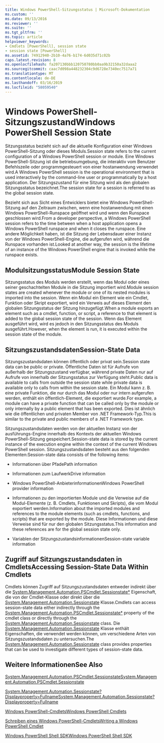 ```yaml
---
title: Windows PowerShell-Sitzungsstatus | Microsoft-Dokumentation
ms.custom: ''
ms.date: 09/13/2016
ms.reviewer: ''
ms.suite: ''
ms.tgt_pltfrm: ''
ms.topic: article
helpviewer_keywords:
- Cmdlets [PowerShell], session state
- session state [PowerShell]
ms.assetid: 74912940-2b10-4a76-b174-6d035d71c02b
caps.latest.revision: 8
ms.openlocfilehash: fa207130bbb120750780bb0aa9b32150a32daaa2
ms.sourcegitcommit: caac7d098a448232304c9d6728e7340ec7517a71
ms.translationtype: MT
ms.contentlocale: de-DE
ms.lasthandoff: 03/16/2019
ms.locfileid: "58059540"
---
```

# <a name="windows-powershell-session-state"></a><span data-ttu-id="a8ece-102">Windows PowerShell-Sitzungszustand</span><span class="sxs-lookup"><span data-stu-id="a8ece-102">Windows PowerShell Session State</span></span>

<span data-ttu-id="a8ece-103">Sitzungsstatus bezieht sich auf die aktuelle Konfiguration einer Windows PowerShell-Sitzung oder dieses Moduls.</span><span class="sxs-lookup"><span data-stu-id="a8ece-103">Session state refers to the current configuration of a Windows PowerShell session or module.</span></span> <span data-ttu-id="a8ece-104">Eine Windows PowerShell-Sitzung ist die betriebsumgebung, die interaktiv vom Benutzer Befehlszeile oder programmgesteuert von einer hostanwendung verwendet wird.</span><span class="sxs-lookup"><span data-stu-id="a8ece-104">A Windows PowerShell session is the operational environment that is used interactively by the command-line user or programmatically by a host application.</span></span> <span data-ttu-id="a8ece-105">Der Sitzungszustand für eine Sitzung wird als den globalen Sitzungsstatus bezeichnet.</span><span class="sxs-lookup"><span data-stu-id="a8ece-105">The session state for a session is referred to as the global session state.</span></span>

<span data-ttu-id="a8ece-106">Bezieht sich aus Sicht eines Entwicklers bietet eine Windows PowerShell-Sitzung auf den Zeitraum zwischen, wenn eine hostanwendung mit einen Windows PowerShell-Runspace geöffnet wird und wenn den Runspace geschlossen wird.</span><span class="sxs-lookup"><span data-stu-id="a8ece-106">From a developer perspective, a Windows PowerShell session refers to the time between when a host application opens a Windows PowerShell runspace and when it closes the runspace.</span></span> <span data-ttu-id="a8ece-107">Eine andere Möglichkeit haben, ist die Sitzung der Lebensdauer einer Instanz von der Windows PowerShell-Engine, die aufgerufen wird, während die Runspace vorhanden ist.</span><span class="sxs-lookup"><span data-stu-id="a8ece-107">Looked at another way, the session is the lifetime of an instance of the Windows PowerShell engine that is invoked while the runspace exists.</span></span>

## <a name="module-session-state"></a><span data-ttu-id="a8ece-108">Modulsitzungsstatus</span><span class="sxs-lookup"><span data-stu-id="a8ece-108">Module Session State</span></span>

<span data-ttu-id="a8ece-109">Sitzungsstatus des Moduls werden erstellt, wenn das Modul oder eines seiner geschachtelten Module in die Sitzung importiert wird.</span><span class="sxs-lookup"><span data-stu-id="a8ece-109">Module session states are created whenever the module or one of its nested modules is imported into the session.</span></span> <span data-ttu-id="a8ece-110">Wenn ein Modul ein Element wie ein Cmdlet, Funktion oder Skript exportiert, wird ein Verweis auf dieses Element den globalen Sitzungsstatus der Sitzung hinzugefügt.</span><span class="sxs-lookup"><span data-stu-id="a8ece-110">When a module exports an element such as a cmdlet, function, or script, a reference to that element is added to the global session state of the session.</span></span> <span data-ttu-id="a8ece-111">Wenn das Element ausgeführt wird, wird es jedoch in den Sitzungsstatus des Moduls ausgeführt.</span><span class="sxs-lookup"><span data-stu-id="a8ece-111">However, when the element is run, it is executed within the session state of the module.</span></span>

## <a name="session-state-data"></a><span data-ttu-id="a8ece-112">Sitzungszustandsdaten</span><span class="sxs-lookup"><span data-stu-id="a8ece-112">Session-State Data</span></span>

<span data-ttu-id="a8ece-113">Sitzungszustandsdaten können öffentlich oder privat sein.</span><span class="sxs-lookup"><span data-stu-id="a8ece-113">Session state data can be public or private.</span></span> <span data-ttu-id="a8ece-114">Öffentliche Daten ist für Aufrufe von außerhalb der Sitzungszustand verfügbar, während private Daten nur auf Aufrufe von innerhalb der Sitzungsstatus zur Verfügung steht.</span><span class="sxs-lookup"><span data-stu-id="a8ece-114">Public data is available to calls from outside the session state while private data is available only to calls from within the session state.</span></span> <span data-ttu-id="a8ece-115">Ein Modul kann z. B. eine private Funktion, die nur durch das Modul oder nur intern aufgerufen werden, enthält ein öffentlich-Element, die exportiert wurde.</span><span class="sxs-lookup"><span data-stu-id="a8ece-115">For example, a module can have a private function that can be called only by the module or only internally by a public element that has been exported.</span></span> <span data-ttu-id="a8ece-116">Dies ist ähnlich wie die öffentlichen und privaten Member von .NET Framework-Typ.</span><span class="sxs-lookup"><span data-stu-id="a8ece-116">This is similar to the private and public members of a .NET Framework type.</span></span>

<span data-ttu-id="a8ece-117">Sitzungszustandsdaten werden von der aktuellen Instanz von der ausführungs-Engine innerhalb des Kontexts der aktuellen Windows PowerShell-Sitzung gespeichert.</span><span class="sxs-lookup"><span data-stu-id="a8ece-117">Session-state data is stored by the current instance of the execution engine within the context of the current Windows PowerShell session.</span></span> <span data-ttu-id="a8ece-118">Sitzungszustandsdaten besteht aus den folgenden Elementen:</span><span class="sxs-lookup"><span data-stu-id="a8ece-118">Session-state data consists of the following items:</span></span>

- <span data-ttu-id="a8ece-119">Informationen über Pfade</span><span class="sxs-lookup"><span data-stu-id="a8ece-119">Path information</span></span>

- <span data-ttu-id="a8ece-120">Informationen zum Laufwerk</span><span class="sxs-lookup"><span data-stu-id="a8ece-120">Drive information</span></span>

- <span data-ttu-id="a8ece-121">Windows PowerShell-Anbieterinformationen</span><span class="sxs-lookup"><span data-stu-id="a8ece-121">Windows PowerShell provider information</span></span>

- <span data-ttu-id="a8ece-122">Informationen zu den importierten Module und die Verweise auf die Modul-Elemente (z. B. Cmdlets, Funktionen und Skripts), die vom Modul exportiert werden.</span><span class="sxs-lookup"><span data-stu-id="a8ece-122">Information about the imported modules and references to the module elements (such as cmdlets, functions, and scripts) that are exported by the module.</span></span> <span data-ttu-id="a8ece-123">Diese Informationen und diese Verweise sind für nur den globalen Sitzungsstatus.</span><span class="sxs-lookup"><span data-stu-id="a8ece-123">This information and these references are for the global session state only.</span></span>

- <span data-ttu-id="a8ece-124">Variablen der Sitzungszustandsinformationen</span><span class="sxs-lookup"><span data-stu-id="a8ece-124">Session-state variable information</span></span>

## <a name="accessing-session-state-data-within-cmdlets"></a><span data-ttu-id="a8ece-125">Zugriff auf Sitzungszustandsdaten in Cmdlets</span><span class="sxs-lookup"><span data-stu-id="a8ece-125">Accessing Session-State Data Within Cmdlets</span></span>

<span data-ttu-id="a8ece-126">Cmdlets können Zugriff auf Sitzungszustandsdaten entweder indirekt über die [System.Management.Automation.PSCmdlet.Sessionstate\*](/dotnet/api/System.Management.Automation.PSCmdlet.SessionState) Eigenschaft, die von der Cmdlet-Klasse oder direkt über die [ System.Management.Automation.Sessionstate](/dotnet/api/System.Management.Automation.SessionState) Klasse.</span><span class="sxs-lookup"><span data-stu-id="a8ece-126">Cmdlets can access session-state data either indirectly through the [System.Management.Automation.PSCmdlet.Sessionstate\*](/dotnet/api/System.Management.Automation.PSCmdlet.SessionState) property of the cmdlet class or directly through the [System.Management.Automation.Sessionstate](/dotnet/api/System.Management.Automation.SessionState) class.</span></span> <span data-ttu-id="a8ece-127">Die [System.Management.Automation.Sessionstate](/dotnet/api/System.Management.Automation.SessionState) Klasse enthält Eigenschaften, die verwendet werden können, um verschiedene Arten von Sitzungszustandsdaten zu untersuchen.</span><span class="sxs-lookup"><span data-stu-id="a8ece-127">The [System.Management.Automation.Sessionstate](/dotnet/api/System.Management.Automation.SessionState) class provides properties that can be used to investigate different types of session-state data.</span></span>

## <a name="see-also"></a><span data-ttu-id="a8ece-128">Weitere Informationen</span><span class="sxs-lookup"><span data-stu-id="a8ece-128">See Also</span></span>

[<span data-ttu-id="a8ece-129">System.Management.Automation.PSCmdlet.Sessionstate</span><span class="sxs-lookup"><span data-stu-id="a8ece-129">System.Management.Automation.PSCmdlet.Sessionstate</span></span>](/dotnet/api/System.Management.Automation.PSCmdlet.SessionState)

[<span data-ttu-id="a8ece-130">System.Management.Automation.Sessionstate?Displayproperty=Fullname</span><span class="sxs-lookup"><span data-stu-id="a8ece-130">System.Management.Automation.Sessionstate?Displayproperty=Fullname</span></span>](/dotnet/api/System.Management.Automation.SessionState)

[<span data-ttu-id="a8ece-131">Windows PowerShell-Cmdlets</span><span class="sxs-lookup"><span data-stu-id="a8ece-131">Windows PowerShell Cmdlets</span></span>](./cmdlet-overview.md)

[<span data-ttu-id="a8ece-132">Schreiben eines Windows PowerShell-Cmdlets</span><span class="sxs-lookup"><span data-stu-id="a8ece-132">Writing a Windows PowerShell Cmdlet</span></span>](./writing-a-windows-powershell-cmdlet.md)

[<span data-ttu-id="a8ece-133">Windows PowerShell Shell SDK</span><span class="sxs-lookup"><span data-stu-id="a8ece-133">Windows PowerShell Shell SDK</span></span>](../windows-powershell-reference.md)
